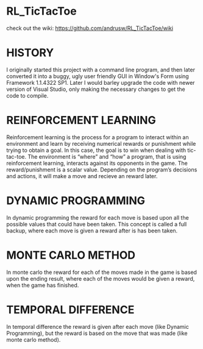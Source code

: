 RL_TicTacToe  
============
check out the wiki: https://github.com/andrusw/RL_TicTacToe/wiki

HISTORY
=======
I originally started this project with a command line program, and then later converted it into a buggy, 
ugly user friendly GUI in Window's Form using Framework 1.1.4322 SP1. Later I would barley upgrade the 
code with newer version of Visual Studio, only making the necessary changes to get the code to compile. 


REINFORCEMENT LEARNING
======================
Reinforcement learning is the process for a program to interact within an environment and 
learn by receiving numerical rewards or punishment while trying to obtain a goal. In this case, 
the goal is to win when dealing with tic-tac-toe. The environment is “where” and “how” a program, 
that is using reinforcement learning, interacts against its opponents in the game. The reward/punishment 
is a scalar value. Depending on the program’s decisions and actions, it will make a move and recieve an
reward later.


DYNAMIC PROGRAMMING
===================
In dynamic programming the reward for each move is based upon all the possible values that could have
been taken. This concept is called a full backup, where each move is given a reward after is has been
taken.  

MONTE CARLO METHOD
==================
In monte carlo the reward for each of the moves made in the game is based upon the ending result, where
each of the moves would be given a reward, when the game has finished.

TEMPORAL DIFFERENCE
===================
In temporal difference the reward is given after each move (like Dynamic Programming), but the reward is
based on the move that was made (like monte carlo method).

